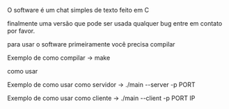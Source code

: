 O software é um chat simples de texto feito em C


finalmente uma versão que pode ser usada qualquer bug entre em contato por favor.

para usar o software primeiramente você precisa compilar

Exemplo de como compilar -> make



como usar

Exemplo de como usar como servidor ->  ./main --server -p PORT

Exemplo de como usar como cliente -> ./main --client -p PORT IP


